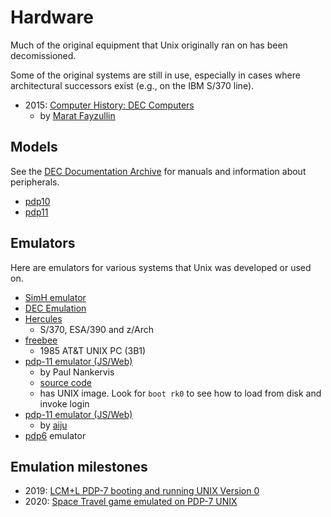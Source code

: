 # Hardware

Much of the original equipment that Unix originally ran on has been decomissioned.

Some of the original systems are still in use, especially in cases where architectural successors exist (e.g., on the IBM S/370 line).

 * 2015: [Computer History: DEC Computers](https://fms.komkon.org/comp/sys/DEC.html)
   * by [Marat Fayzullin](https://fms.komkon.org/)

## Models

See the [DEC Documentation Archive](http://bitsavers.org/pdf/dec/) for manuals and information about peripherals.


 * [pdp10](https://github.com/PDP-10/-READ--THIS-)
 * [pdp11](http://www.pdp11.org)

## Emulators

Here are emulators for various systems that Unix was developed or used on.

 * [SimH emulator](http://simh.trailing-edge.com/)
 * [DEC Emulation](http://www.avanthar.com/healyzh/decemulation/decemu.html)
 * [Hercules](http://www.hercules-390.eu/)
   - S/370, ESA/390 and z/Arch
 * [freebee](https://github.com/philpem/freebee)
   - 1985 AT&T UNIX PC (3B1)
 * [pdp-11 emulator (JS/Web)](https://skn.noip.me/pdp11/pdp11.html)
   * by Paul Nankervis
   * [source code](https://github.com/paulnank/nankervis-pdp11-js)
   * has UNIX image. Look for `boot rk0` to see how to load from disk and invoke login
 * [pdp-11 emulator (JS/Web)](http://pdp11.aiju.de/)
   * by [aiju](https://aiju.de/about_me/)
 * [pdp6](https://github.com/aap/pdp6/) emulator

## Emulation milestones

 * 2019: [LCM+L PDP-7 booting and running UNIX Version 0](https://www.youtube.com/watch?v=pvaPaWyiuLA)
 * 2020: [Space Travel game emulated on PDP-7 UNIX](./code/pdp7.md)
